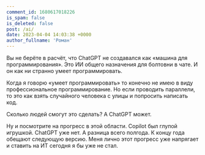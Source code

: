 ```yaml
---
comment_id: 1680617018226
is_spam: false
is_deleted: false
post: /ai/
date: 2023-04-04 14:03:38 +0000
author_fullname: 'Роман'
---
```


Вы не берёте в расчёт, что ChatGPT не создавался как «машина для программирования». Это ИИ общего назначения для болтовни в чате. И он как ни странно умеет программировать. 

Когда я говорю «умеет программировать» то конечно не имею в виду профессиональное программирование. Но если проводить параллели, то это как взять случайного человека с улицы и попросить написать код. 

Сколько людей смогут это сделать? А ChatGPT может.

Ну и посмотрите на прогресс в этой области. Copilot был глупой игрушкой. ChatGPT уже нет. А разница всего полгода. К концу года обещают следующую версию. Меня лично этот прогресс уже напрягает и ставить на ИТ сегодня я бы уже не стал. 
